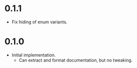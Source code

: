 # 0.1.1

* Fix hiding of enum variants.

# 0.1.0

* Initial implementation.
  - Can extract and format documentation, but no tweaking.
